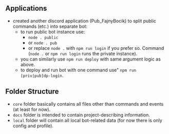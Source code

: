 ## Applications
- created another discord application (Pub_FajnyBocik) to split public commands (etc.) into separate bot:
  - to run public bot instance use:
    - `node . public`
    - or `node . pub`
    - or replace `node .` with `npm run login` if you prefer so.
    Command (`node .` or `npm run login` runs the private instance).
  - you can similarly use `npm run deploy` with same argument logic as above.
  - to deploy and run bot with one command use" `npm run [priv|pub]dp-login`.

## Folder Structure
- `core` folder basically contains all files other than commands and events (at least for now).
- `docs` folder is intended to contain project-describing information.
- `local` folder will contain all local bot-related data (for now there is only config and profile).